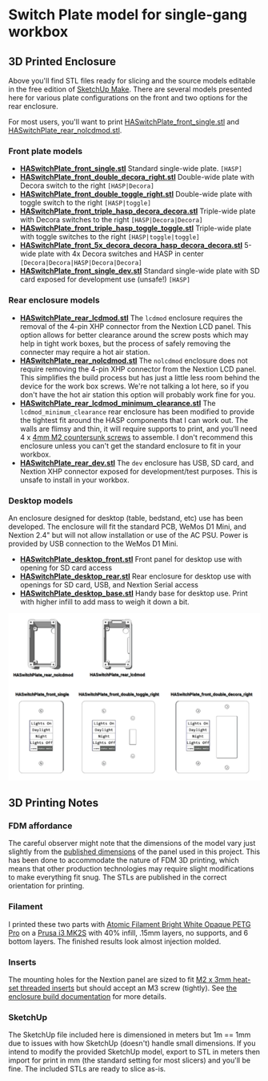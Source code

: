 # Switch Plate model for single-gang workbox

## 3D Printed Enclosure

Above you'll find STL files ready for slicing and the source models editable in the free edition of [SketchUp Make](https://www.sketchup.com/download).  There are several models presented here for various plate configurations on the front and two options for the rear enclosure.

For most users, you'll want to print [HASwitchPlate_front_single.stl](HASwitchPlate_front_single.stl) and [HASwitchPlate_rear_nolcdmod.stl](HASwitchPlate_rear_nolcdmod.stl).

### Front plate models

* **[HASwitchPlate_front_single.stl](HASwitchPlate_front_single.stl)** Standard single-wide plate. `[HASP]`
* **[HASwitchPlate_front_double_decora_right.stl](HASwitchPlate_front_double_decora_right.stl)** Double-wide plate with Decora switch to the right `[HASP|Decora]`
* **[HASwitchPlate_front_double_toggle_right.stl](HASwitchPlate_front_double_toggle_right.stl)** Double-wide plate with toggle switch to the right `[HASP|toggle]`
* **[HASwitchPlate_front_triple_hasp_decora_decora.stl](HASwitchPlate_front_triple_hasp_decora_decora.stl)** Triple-wide plate with Decora switches to the right `[HASP|Decora|Decora]`
* **[HASwitchPlate_front_triple_hasp_toggle_toggle.stl](HASwitchPlate_front_triple_hasp_toggle_toggle.stl)** Triple-wide plate with toggle switches to the right `[HASP|toggle|toggle]`
* **[HASwitchPlate_front_5x_decora_decora_hasp_decora_decora.stl](HASwitchPlate_front_5x_decora_decora_hasp_decora_decora.stl)** 5-wide plate with 4x Decora switches and HASP in center `[Decora|Decora|HASP|Decora|Decora]`
* **[HASwitchPlate_front_single_dev.stl](HASwitchPlate_front_single_dev.stl)** Standard single-wide plate with SD card exposed for development use (unsafe!) `[HASP]`

### Rear enclosure models

* **[HASwitchPlate_rear_lcdmod.stl](HASwitchPlate_rear_lcdmod.stl)** The `lcdmod` enclosure requires the removal of the 4-pin XHP connector from the Nextion LCD panel.  This option allows for better clearance around the screw posts which may help in tight work boxes, but the process of safely removing the connecter may require a hot air station.
* **[HASwitchPlate_rear_nolcdmod.stl](HASwitchPlate_rear_nolcdmod.stl)** The `nolcdmod` enclosure does not require removing the 4-pin XHP connector from the Nextion LCD panel.  This simplifies the build process but has just a little less room behind the device for the work box screws.  We're not talking a lot here, so if you don't have the hot air station this option will probably work fine for you.
* **[HASwitchPlate_rear_lcdmod_minimum_clearance.stl](HASwitchPlate_rear_lcdmod_minimum_clearance.stl)** The `lcdmod_minimum_clearance` rear enclosure has been modified to provide the tightest fit around the HASP components that I can work out.  The walls are flimsy and thin, it will require supports to print, and you'll need 4 x [4mm M2 countersunk screws](https://www.amazon.com/uxcell-Stainless-Countersunk-Phillips-Machine/dp/B01L7Q5DR0) to assemble.  I don't recommend this enclosure unless you can't get the standard enclosure to fit in your workbox.
* **[HASwitchPlate_rear_dev.stl](HASwitchPlate_rear_dev.stl)** The `dev` enclosure has USB, SD card, and Nextion XHP connector exposed for development/test purposes.  This is unsafe to install in your workbox.

### Desktop models

An enclosure designed for desktop (table, bedstand, etc) use has been developed.  The enclosure will fit the standard PCB, WeMos D1 Mini, and Nextion 2.4" but will not allow installation or use of the AC PSU.  Power is provided by USB connection to the WeMos D1 Mini.

* **[HASwitchPlate_desktop_front.stl](HASwitchPlate_desktop_front.stl)** Front panel for desktop use with opening for SD card access
* **[HASwitchPlate_desktop_rear.stl](HASwitchPlate_desktop_rear.stl)** Rear enclosure for desktop use with openings for SD card, USB, and Nextion Serial access
* **[HASwitchPlate_desktop_base.stl](HASwitchPlate_desktop_base.stl)** Handy base for desktop use.  Print with higher infill to add mass to weigh it down a bit.

![HASP_3D_Print_Models](../Documentation/Images/HASP_3D_Print_Models.png?raw=true)

## 3D Printing Notes

### FDM affordance

The careful observer might note that the dimensions of the model vary just slightly from the [published dimensions](https://www.itead.cc/wiki/images/a/ad/2.4%27%27_Nextion_Dimension.pdf) of the panel used in this project.  This has been done to accommodate the nature of FDM 3D printing, which means that other production technologies may require slight modifications to make everything fit snug.  The STLs are published in the correct orientation for printing.

### Filament

I printed these two parts with [Atomic Filament Bright White Opaque PETG Pro](https://atomicfilament.com/products/bright-white-opaque-petg-pro) on a [Prusa i3 MK2S](http://shop.prusa3d.com/en/3d-printers/59-original-prusa-i3-mk2-kit.html) with 40% infill, .15mm layers, no supports, and 6 bottom layers.  The finished results look almost injection molded.

### Inserts

The mounting holes for the Nextion panel are sized to fit [M2 x 3mm heat-set threaded inserts](https://www.amazon.com/a16041800ux0765-Cylinder-Knurled-Threaded-Embedded/dp/B01IZ15A5U) but should accept an M3 screw (tightly).  See [the enclosure build documentation](../Documentation/04_Project_Enclosure.md#heat-set-inserts) for more details.

### SketchUp

The SketchUp file included here is dimensioned in meters but 1m == 1mm due to issues with how SketchUp (doesn't) handle small dimensions.  If you intend to modify the provided SketchUp model, export to STL in meters then import for print in mm (the standard setting for most slicers) and you'll be fine.  The included STLs are ready to slice as-is.